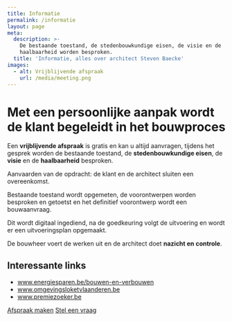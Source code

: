 ```yaml
---
title: Informatie
permalink: /informatie
layout: page
meta:
  description: >-
    De bestaande toestand, de stedenbouwkundige eisen, de visie en de
    haalbaarheid worden besproken.
  title: 'Informatie, alles over architect Steven Baecke'
images:
  - alt: Vrijblijvende afspraak
    url: /media/meeting.png
---
```

# Met een persoonlijke aanpak wordt de klant begeleidt in het bouwproces

Een **vrijblijvende afspraak** is gratis en kan u altijd aanvragen, tijdens
het gesprek worden de bestaande toestand, de **stedenbouwkundige eisen**,
de **visie** en de **haalbaarheid** besproken.

Aanvaarden van de opdracht: de klant en de architect sluiten een overeenkomst.

Bestaande toestand wordt opgemeten, de voorontwerpen worden besproken en getoetst
en het definitief voorontwerp wordt een bouwaanvraag.

Dit wordt digitaal ingediend, na de goedkeuring volgt de uitvoering en wordt er
een uitvoeringsplan opgemaakt.

De bouwheer voert de werken uit en de architect doet **nazicht en controle**.


## Interessante links

<ul class="links">
<li><a href="http://www.energiesparen.be/bouwen-en-verbouwen" target="_blank">www.energiesparen.be/bouwen-en-verbouwen</a></li>
<li><a href="http://www.omgevingsloketvlaanderen.be" target="_blank">www.omgevingsloketvlaanderen.be</a></li>
<li><a href="http://www.premiezoeker.be" target="_blank">www.premiezoeker.be</a></li>
</ul>


<div class="buttons">
<a href="/#contact" class="button">Afspraak maken</a>
<a href="/#contact" class="button">Stel een vraag</a>
</div>
